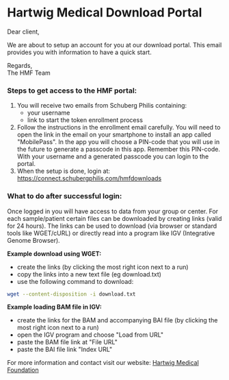 # Hartwig Medical Download Portal

Dear client,

We are about to setup an account for you at our download portal. This email provides you with information to have a quick start.

Regards,  
The HMF Team


### Steps to get access to the HMF portal:
1. You will receive two emails from Schuberg Philis containing:
    - your username
    - link to start the token enrollment process
2. Follow the instructions in the enrollment email carefully. You will need to open the link in the email on your smartphone to install an app called "MobilePass". In the app you will choose a PIN-code that you will use in the future to generate a passcode in this app. Remember this PIN-code. With your username and a generated passcode you can login to the portal.
3. When the setup is done, login at: https://connect.schubergphilis.com/hmfdownloads

### What to do after successful login:
Once logged in you will have access to data from your group or center. For each sample/patient certain files can be downloaded by creating links (valid for 24 hours). The links can be used to download (via browser or standard tools like WGET/cURL) or directly read into a program like IGV (Integrative Genome Browser).

**Example download using WGET:**
- create the links (by clicking the most right icon next to a run)
- copy the links into a new text file (eg download.txt)
- use the following command to download: 
```sh
wget --content-disposition -i download.txt
```

**Example loading BAM file in IGV:**
- create the links for the BAM and accompanying BAI file (by clicking the most right icon next to a run)
- open the IGV program and choose "Load from URL"
- paste the BAM file link at "File URL"
- paste the BAI file link "Index URL"

For more information and contact visit our website:
[Hartwig Medical Foundation](https://www.hartwigmedicalfoundation.nl)

